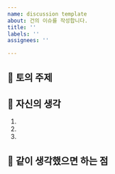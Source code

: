 ```yaml
---
name: discussion template
about: 건의 이슈를 작성합니다.
title: ''
labels: ''
assignees: ''

---
```


## 🤷 토의 주제

## 📄 자신의 생각
1.
2.
3.

## 👄 같이 생각했으면 하는 점
